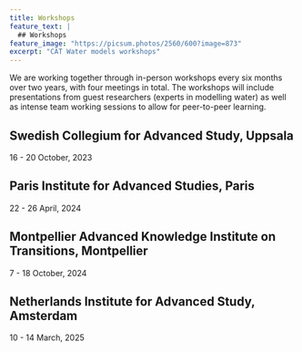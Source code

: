 ```yaml
---
title: Workshops
feature_text: |
  ## Workshops
feature_image: "https://picsum.photos/2560/600?image=873"
excerpt: "CAT Water models workshops"
---
```


We are working together through in-person workshops every six months over two years, with four meetings in total. The workshops will include presentations from guest researchers (experts in modelling water) as well as intense team working sessions to allow for peer-to-peer learning. 

## Swedish Collegium for Advanced Study, Uppsala

16 - 20 October, 2023

## Paris Institute for Advanced Studies, Paris

22 - 26 April, 2024

## Montpellier Advanced Knowledge Institute on Transitions, Montpellier

7 - 18 October, 2024

## Netherlands Institute for Advanced Study, Amsterdam

10 - 14 March, 2025
